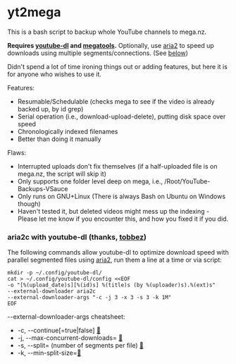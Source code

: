 # yt2mega
This is a bash script to backup whole YouTube channels to mega.nz.

**Requires [youtube-dl](https://github.com/rg3/youtube-dl) and [megatools](https://github.com/megous/megatools).**
Optionally, use [aria2](https://github.com/aria2/aria2) to speed up downloads using multiple segments/connections. (See [below](https://github.com/iowolf/yt2mega/blob/master/README.md#aria2c-with-youtube-dl-thanks-tobbez))

Didn't spend a lot of time ironing things out or adding features, but here it is for anyone who wishes to use it.

Features:
- Resumable/Schedulable (checks mega to see if the video is already backed up, by id grep)
- Serial operation (i.e., download-upload-delete), putting disk space over speed
- Chronologically indexed filenames
- Better than doing it manually

Flaws:
- Interrupted uploads don't fix themselves (if a half-uploaded file is on mega.nz, the script will skip it)
- Only supports one folder level deep on mega, i.e., /Root/YouTube-Backups-VSauce
- Only runs on GNU+Linux (There is always Bash on Ubuntu on Windows though)
- Haven't tested it, but deleted videos might mess up the indexing - Please let me know if you encounter this, and how you fixed it if you did.


### aria2c with youtube-dl (thanks, [tobbez](https://github.com/tobbez))

The following commands allow youtube-dl to optimize download speed with parallel segmented files using [aria2](https://github.com/aria2/aria2), run them a line at a time or via script:

```
mkdir -p ~/.config/youtube-dl/
cat > ~/.config/youtube-dl/config <<EOF
-o "[%(upload_date)s][%(id)s] %(title)s (by %(uploader)s).%(ext)s"
--external-downloader aria2c
--external-downloader-args "-c -j 3 -x 3 -s 3 -k 1M"
EOF
```

--external-downloader-args cheatsheet:
- -c, --continue[=true|false] [🔗](https://aria2.github.io/manual/en/html/aria2c.html#cmdoption-c)
- -j, --max-concurrent-downloads=<N> [🔗](https://aria2.github.io/manual/en/html/aria2c.html#cmdoption-j)
- -s, --split=<N> (number of segments per file) [🔗](https://aria2.github.io/manual/en/html/aria2c.html#cmdoption-s)
- -k, --min-split-size=<SIZE>[🔗](https://aria2.github.io/manual/en/html/aria2c.html#cmdoption-k)
